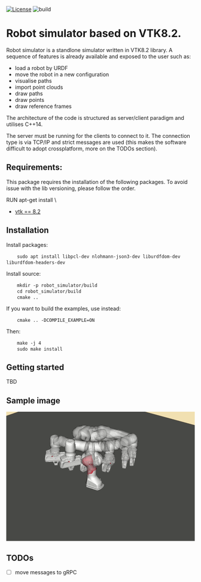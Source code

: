 [![License](https://img.shields.io/badge/License-BSD_3--Clause-blue.svg)](https://opensource.org/licenses/BSD-3-Clause)
![build](https://github.com/pardi/robot_simulator/actions/workflows/build.yml/badge.svg?event=push)

# Robot simulator based on VTK8.2.

Robot simulator is a standlone simulator written in VTK8.2 library. A sequence of features is already available and exposed to the user such as: 
- load a robot by URDF
- move the robot in a new configuration
- visualise paths
- import point clouds
- draw paths
- draw points
- draw reference frames

The architecture of the code is structured as server/client paradigm and utilises C++14.

The server must be running for the clients to connect to it. The connection type is via TCP/IP and strict messages are used (this makes the software difficult to adopt crossplatform, more on the TODOs section). 


## Requirements: 
This package requires the installation of the following packages. To avoid issue with the lib versioning, please follow 
the order.

RUN apt-get install \


- [vtk == 8.2](https://github.com/pardi/VTK/tree/release/vtk_8.2.0)


## Installation
Install packages:

```
    sudo apt install libpcl-dev nlohmann-json3-dev liburdfdom-dev liburdfdom-headers-dev
```
Install source:
```
    mkdir -p robot_simulator/build
    cd robot_simulator/build
    cmake ..
```

If you want to build the examples, use instead:
    
```
    cmake .. -DCOMPILE_EXAMPLE=ON
```

Then:
```
    make -j 4
    sudo make install
```


## Getting started

TBD
## Sample image

![](https://github.com/pardi/robot_simulator/blob/master/images/panda_movement.gif)

## TODOs
- [ ] move messages to gRPC
